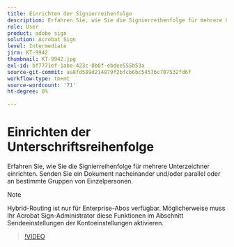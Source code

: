 ```yaml
---
title: Einrichten der Signierreihenfolge
description: Erfahren Sie, wie Sie die Signierreihenfolge für mehrere Unterzeichner einrichten
role: User
product: adobe sign
solution: Acrobat Sign
level: Intermediate
jira: KT-9942
thumbnail: KT-9942.jpg
exl-id: bf7771ef-1abe-423c-8b0f-ebdee555b53a
source-git-commit: aa8fd589d214879f2bfcb6bc54576c707532fd6f
workflow-type: tm+mt
source-wordcount: '71'
ht-degree: 0%

---
```


# Einrichten der Unterschriftsreihenfolge

Erfahren Sie, wie Sie die Signierreihenfolge für mehrere Unterzeichner einrichten. Senden Sie ein Dokument nacheinander und/oder parallel oder an bestimmte Gruppen von Einzelpersonen.

>[!NOTE]
>
>Hybrid-Routing ist nur für Enterprise-Abos verfügbar. Möglicherweise muss Ihr Acrobat Sign-Administrator diese Funktionen im Abschnitt Sendeeinstellungen der Kontoeinstellungen aktivieren.

>[!VIDEO](https://video.tv.adobe.com/v/342249?quality=12&learn=on&hidetitle=true)
